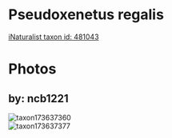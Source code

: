 
Pseudoxenetus regalis
=====================
  
[iNaturalist taxon id: 481043](https://www.inaturalist.org/taxa/481043)
# Photos

## by: ncb1221
  
![taxon173637360](https://inaturalist-open-data.s3.amazonaws.com/photos/186100375/medium.jpeg)  
![taxon173637377](https://inaturalist-open-data.s3.amazonaws.com/photos/186100402/medium.jpeg)